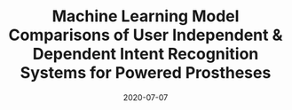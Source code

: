 ---
title: "Machine Learning Model Comparisons of User Independent & Dependent Intent Recognition Systems for Powered Prostheses"
collection: publications
permalink: /publication/mode_RAL
date: 2020-07-07
venue: 'IEEE Robotics and Automation Letters (RAL)'
link: 'https://ieeexplore.ieee.org/abstract/document/9134867'
citation: 'K. Bhakta, J. Camargo, L. Donovan, K. Herrin and A. Young, "Machine Learning Model Comparisons of User Independent & Dependent Intent Recognition Systems for Powered Prostheses," in IEEE Robotics and Automation Letters, vol. 5, no. 4, pp. 5393-5400, Oct. 2020, doi: 10.1109/LRA.2020.3007480.'
---